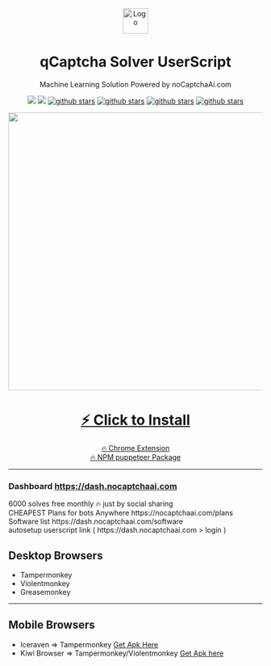 <div align="center">
<img src="https://avatars.githubusercontent.com/u/110127579?s=200&v=4" alt="Logo" width="50" />
<br />
<h1>qCaptcha Solver UserScript </h1>
<p>Machine Learning Solution Powered by noCaptchaAi.com</p>

<p>
<a href="https://t.me/noCaptchaAi" target="_blank"><img src="https://img.shields.io/badge/Telegram-2CA5E0?style=for-the-badge&logo=telegram&logoColor=white"></a>
<a href="https://discord.gg/E7FfzhZqzA" target="_blank"><img src="https://img.shields.io/badge/Discord-7289DA?style=for-the-badge&logo=discord&logoColor=white"></a>
<a href="https://github.com/shimuldn/qCaptchaSolverApi/"><img alt="github stars" src="https://img.shields.io/github/stars/shimuldn/qCaptchaSolverApi?style=for-the-badge"></a>
<a href="https://github.com/shimuldn/qCaptchaSolverApi/"><img alt="github stars" src="https://img.shields.io/npm/v/nocaptchaai-puppeteer?label=npm-puppeteer-solver&style=for-the-badge"></a>
<a href="https://github.com/shimuldn/qCaptchaSolverApi/"><img alt="github stars" src="https://img.shields.io/npm/v/nocaptchasolver?label=npm-selenium-solver&style=for-the-badge"></a>
<a href="https://greasyfork.org/en/scripts/454941-nocaptchaai-qcaptcha-solver"><img alt="github stars" src="https://user-images.githubusercontent.com/4178343/202253849-adb3f27a-24cf-444e-916c-2e58cba00362.png">
</p>

<p>
<img src="https://github.com/user-attachments/assets/54aa7474-b06e-483a-b2ba-98a0e0c751b0" width="550" />
<br />

<h1><a target="_blank"  href="https://github.com/noCaptchaAi/qCaptchaSolver.user.js/raw/main/qCaptchaSolver.user.js">⚡ Click to Install</a></h1>

<a target="_blank" href="https://github.com/noCaptchaAi/noCaptcha_extension">🔥 Chrome Extension</a> <br />
<a target="_blank" href="https://github.com/noCaptchaAi/nocaptchaai-puppeteer">🔥 NPM puppeteer Package</a>
</div>


-----

### Dashboard https://dash.nocaptchaai.com

<p align="left">
6000 solves free monthly 🔥 just by social sharing <br />
CHEAPEST Plans for bots Anywhere https://nocaptchaai.com/plans <br />
Software list https://dash.nocaptchaai.com/software <br />
autosetup userscript link ( https://dash.nocaptchaai.com > login )
</p>


## Desktop Browsers

- Tampermonkey
- Violentmonkey
- Greasemonkey

-----
## Mobile Browsers

- Iceraven => Tampermonkey [Get Apk Here](https://github.com/fork-maintainers/iceraven-browser)
- Kiwi Browser => Tampermonkey/Violentmonkey [Get Apk here](https://kiwibrowser.com/)
